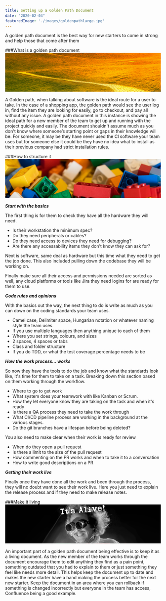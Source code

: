 ```yaml
---
title: Setting up a Golden Path Document
date: "2020-02-04"
featuredImage: './images/goldenpathlarge.jpg'
---
```

A golden path document is the best way for new starters to come in strong and help those that come after them
<!-- end -->

###What is a golden path document
![Bot](./images/goldenpath.png)

A Golden path, when talking about software is the ideal route for a user to take. In the case of a shopping app, the golden path would see the user log in, find the item they are looking for easily, go to checkout, and pay all without any issue. A golden path document in this instance is showing the ideal path for a new member of the team to get up and running with the project quickly and easily. The document shouldn't assume much as you don't know where someone’s starting point or gaps in their knowledge will be. For someone, it may be they have never used the CI software your team uses but for someone else it could be they have no idea what to install as their previous company had strict installation rules.

###How to structure it
![Bot](./images/structure.png)

__*Start with the basics*__

The first thing is for them to check they have all the hardware they will need. 
* Is their workstation the minimum spec? 
* Do they need peripherals or cables? 
* Do they need access to devices they need for debugging? 
* Are there any accessability items they don't know they can ask for?

Next is software, same deal as hardware but this time what they need to get the job done. This also included pulling down the codebase they will be working on.

Finally make sure all their access and permissions needed are sorted as well, any cloud platforms or tools like Jira they need logins for are ready for them to use.

__*Code rules and opinions*__

With the basics out the way, the next thing to do is write as much as you can down on the coding standards your team uses.
* Camel case, Delimiter space, Hungarian notation or whatever naming style the team uses
* If you use multiple languages then anything unique to each of them
* Where you set strings, colours, and sizes
* 2 spaces, 4 spaces or tabs
* Class and folder structure
* If you do TDD, or what the test coverage percentage needs to be

__*How the work process... works*__

So now they have the tools to do the job and know what the standards look like, it's time for them to take on a task. Breaking down this section based on them working through the workflow.
* Where to go to get work
* What system does your teamwork with like Kanban or Scrum.
* How they let everyone know they are taking on the task and when it's ready
* Is there a QA process they need to take the work through
* What CI/CD pipeline process are working in the background at the various stages.
* Do the git branches have a lifespan before being deleted?

You also need to make clear when their work is ready for review
* When do they open a pull request
* Is there a limit to the size of the pull request
* How commenting on the PR works and when to take it to a conversation
* How to write good descriptions on a PR

__*Getting their work live*__

Finally once they have done all the work and been through the process, they will no doubt want to see their work live. Here you just need to explain the release process and if they need to make release notes. 

###Make it living
![Bot](./images/living.png)

An important part of a golden path document being effective is to keep it as a living document. As the new member of the team works through the document encourage them to edit anything they find as a pain point, something outdated that you had to explain to them or just something they feel like needs more detail. This helps keep the document up to date and makes the new starter have a hand making the process better for the next new starter. Keep the document in an area where you can rollback if something is changed incorrectly but everyone in the team has access, Confluence being a good example. 
